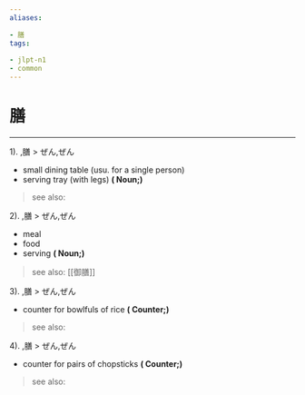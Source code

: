 ```yaml
---
aliases:
    
- 膳
tags:
    
- jlpt-n1
- common
---
```


# 膳
---
1).
,膳 > ぜん,ぜん

- small dining table (usu. for a single person)
- serving tray (with legs)
**( Noun;)**
> see also: 
            
2).
,膳 > ぜん,ぜん

- meal
- food
- serving
**( Noun;)**
> see also:  [[御膳]]
            
3).
,膳 > ぜん,ぜん

- counter for bowlfuls of rice
**( Counter;)**
> see also: 
            
4).
,膳 > ぜん,ぜん

- counter for pairs of chopsticks
**( Counter;)**
> see also: 
            
